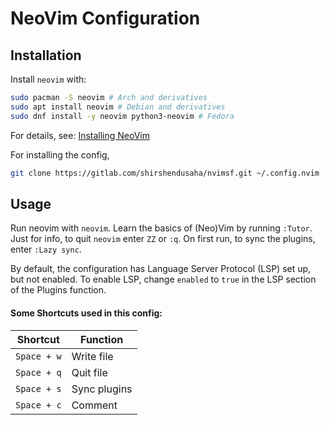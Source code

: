 # NeoVim Configuration

## Installation
Install `neovim` with:
```bash
sudo pacman -S neovim # Arch and derivatives
sudo apt install neovim # Debian and derivatives
sudo dnf install -y neovim python3-neovim # Fedora
```
For details, see: [Installing NeoVim](https://github.com/neovim/neovim/wiki/Installing-Neovim)

For installing the config,
```bash
git clone https://gitlab.com/shirshendusaha/nvimsf.git ~/.config.nvim
```

## Usage
Run neovim with `neovim`.
Learn the basics of (Neo)Vim by running `:Tutor`.
Just for info, to quit `neovim` enter `ZZ` or `:q`.
On first run, to sync the plugins, enter `:Lazy sync`.

By default, the configuration has Language Server Protocol (LSP) set up, but not enabled.
To enable LSP, change `enabled` to `true` in the LSP section of the Plugins function.

#### Some Shortcuts used in this config:
| Shortcut  | Function     |
| --------- | ------------ |
|`Space + w`| Write file   |
|`Space + q`| Quit file    |
|`Space + s`| Sync plugins |
|`Space + c`| Comment      |
